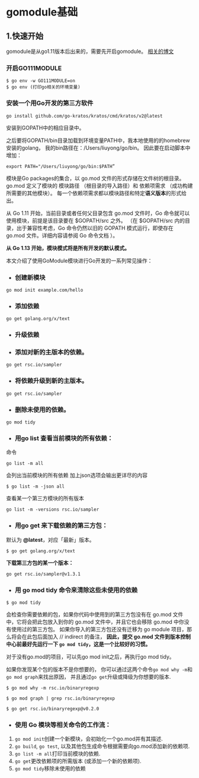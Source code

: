 # gomodule基础

## 1.快速开始
gomodule是从go1.11版本后出来的，需要先开启gomodule。
[相关的博文](https://maelvls.dev/go111module-everywhere/)

### 开启GO111MODULE
```shell
$ go env -w GO111MODULE=on
$ go env (打印go相关的环境变量)
```
### 安装一个用Go开发的第三方软件
```shell
go install github.com/go-kratos/kratos/cmd/kratos/v2@latest
```
安装到GOPATH中的相应目录中。

之后要将GOPATH/bin目录加载到环境变量PATH中，我本地使用的的homebrew安装的golang，
我的bin路径在：/Users/liuyong/go/bin。
因此要在启动脚本中增加：
```shell
export PATH="/Users/liuyong/go/bin:$PATH”
```


模块是Go packages的集合，以 go.mod 文件的形式存储在文件树的根目录。
go.mod 定义了模块的 模块路径 （根目录的导入路径）和 依赖项需求 （成功构建所需要的其他模块）。
每一个依赖项需求都以模块路径和特定**语义版本**的形式给出。

从 Go 1.11 开始，当前目录或者任何父目录包含 go.mod 文件时，Go 命令就可以使用模块，前提是该目录要在 $GOPATH/src 之外。
（在 $GOPATH/src 内的目录，出于兼容性考虑，Go 命令仍然以旧的 GOPATH 模式运行，即使存在 go.mod 文件。详细内容请参阅 Go 命令文档 ）。

**从 Go 1.13 开始，模块模式将是所有开发的默认模式。**

本文介绍了使用GoModule模块进行Go开发的一系列常见操作：
- ### 创建新模块
```shell
go mod init example.com/hello
```
- ### 添加依赖
```shell
go get golang.org/x/text
```
- ### 升级依赖
- ### 添加对新的主版本的依赖。
```shell
go get rsc.io/sampler
```
- ### 将依赖升级到新的主版本。
```shell
go get rsc.io/sampler
```
- ### 删除未使用的依赖。
```shell
go mod tidy
```

- ### 用go list 查看当前模块的所有依赖：
命令 
```shell
go list -m all
```
会列出当前模块的所有依赖
加上json选项会输出更详尽的内容
```shell
$ go list -m -json all
```
查看某一个第三方模块的所有版本
```shell
go list -m -versions rsc.io/sampler
```

- ### 用go get 来下载依赖的第三方包：
默认为 **@latest**，对应「最新」版本。
```shell
$ go get golang.org/x/text
```
**下载第三方包的某一个版本：**
```shell
go get rsc.io/sampler@v1.3.1
```
- ### 用 go mod tidy 命令来清除这些未使用的依赖
```shell
$ go mod tidy 
```
会检查你需要依赖的包，如果你代码中使用到的第三方包没有在 go.mod 文件中，它将会把此包放入到你的 go.mod 文件中，并且它也会移除 go.mod 中你没有使用过的第三方包。
如果你导入的第三方包还没有迁移为 go module 项目，那么将会在此包后面加入 // indirect 的备注，
**因此，提交 go.mod 文件到版本控制中心前最好先运行一下 ```go mod tidy```，这是一个比较好的习惯。**

对于没有go.mod的项目，可以先go mod init之后，再执行go mod tidy。

如果你发现某个包的版本不是你想要的，
你可以通过这两个命令```go mod why -m```和```go mod graph```来找出原因，
并且通过```go get```升级或降级为你想要的版本.
```shell
$ go mod why -m rsc.io/binaryregexp
```
```shell
$ go mod graph | grep rsc.io/binaryregexp
```
```shell
$ go get rsc.io/binaryregexp@v0.2.0
```
- ### 使用 Go 模块等相关命令的工作流：
1. ```go mod init```创建一个新模块，会初始化一个go.mod并有其描述.
1. ```go build```, ```go test```, 以及其他包生成命令根据需要向go.mod添加新的依赖项.
1. ```go list -m all```打印当前模块的依赖.
1. ```go get```更改依赖项的所需版本 (或添加一个新的依赖项).
1. ```go mod tidy```移除未使用的依赖
